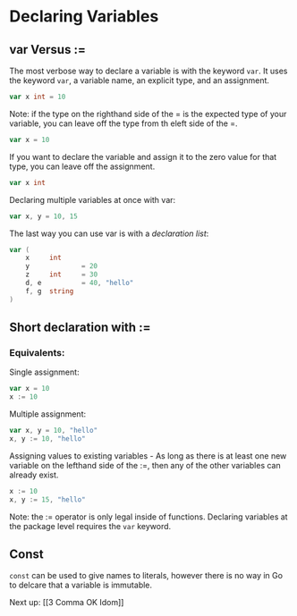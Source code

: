 # Declaring Variables

## var Versus :=

The most verbose way to declare a variable is with the keyword `var`. It uses the keyword `var`, a variable name, an explicit type, and an assignment.

```go
var x int = 10
```

Note: if the type on the righthand side of the = is the expected type of your variable, you can leave off the type from th eleft side of the =. 

```go
var x = 10
```

If you want to declare the variable and assign it to the zero value for that type, you can leave off the assignment.

```go
var x int
```

Declaring multiple variables at once with var:

```go
var x, y = 10, 15
```

The last way you can use var is with a _declaration list_:

```go
var (
	x     int
	y             = 20
	z     int     = 30
	d, e          = 40, "hello"
	f, g  string
)
```


## Short declaration with :=

### Equivalents:

Single assignment:

```go
var x = 10
x := 10
```

Multiple assignment:

```go
var x, y = 10, "hello"
x, y := 10, "hello"
```

Assigning values to existing variables - As long as there is at least one new variable on the lefthand side of the :=, then any of the other variables can already exist.

```go
x := 10
x, y := 15, "hello"
```

Note: the := operator is only legal inside of functions. Declaring variables at the package level requires the `var` keyword.


## Const

`const` can be used to give names to literals, however there is no way in Go to delcare that a variable is immutable.

Next up:
[[3 Comma OK Idom]]


